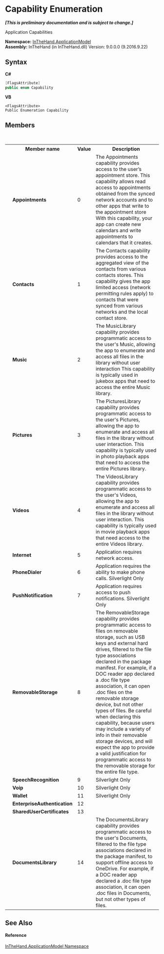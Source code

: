 # Capability Enumeration
 _**\[This is preliminary documentation and is subject to change.\]**_

Application Capabilities

**Namespace:**&nbsp;<a href="N_InTheHand_ApplicationModel">InTheHand.ApplicationModel</a><br />**Assembly:**&nbsp;InTheHand (in InTheHand.dll) Version: 9.0.0.0 (9.2016.9.22)

## Syntax

**C#**<br />
``` C#
[FlagsAttribute]
public enum Capability
```

**VB**<br />
``` VB
<FlagsAttribute>
Public Enumeration Capability
```


## Members
&nbsp;<table><tr><th></th><th>Member name</th><th>Value</th><th>Description</th></tr><tr><td /><td target="F:InTheHand.ApplicationModel.Capability.Appointments">**Appointments**</td><td>0</td><td>The Appointments capability provides access to the user’s appointment store. This capability allows read access to appointments obtained from the synced network accounts and to other apps that write to the appointment store With this capability, your app can create new calendars and write appointments to calendars that it creates.</td></tr><tr><td /><td target="F:InTheHand.ApplicationModel.Capability.Contacts">**Contacts**</td><td>1</td><td>The Contacts capability provides access to the aggregated view of the contacts from various contacts stores. This capability gives the app limited access (network permitting rules apply) to contacts that were synced from various networks and the local contact store.</td></tr><tr><td /><td target="F:InTheHand.ApplicationModel.Capability.Music">**Music**</td><td>2</td><td>The MusicLibrary capability provides programmatic access to the user's Music, allowing the app to enumerate and access all files in the library without user interaction This capability is typically used in jukebox apps that need to access the entire Music library.</td></tr><tr><td /><td target="F:InTheHand.ApplicationModel.Capability.Pictures">**Pictures**</td><td>3</td><td>The PicturesLibrary capability provides programmatic access to the user's Pictures, allowing the app to enumerate and access all files in the library without user interaction. This capability is typically used in photo playback apps that need to access the entire Pictures library.</td></tr><tr><td /><td target="F:InTheHand.ApplicationModel.Capability.Videos">**Videos**</td><td>4</td><td>The VideosLibrary capability provides programmatic access to the user's Videos, allowing the app to enumerate and access all files in the library without user interaction. This capability is typically used in movie playback apps that need access to the entire Videos library.</td></tr><tr><td /><td target="F:InTheHand.ApplicationModel.Capability.Internet">**Internet**</td><td>5</td><td>Application requires network access.</td></tr><tr><td /><td target="F:InTheHand.ApplicationModel.Capability.PhoneDialer">**PhoneDialer**</td><td>6</td><td>Application requires the ability to make phone calls. 
Silverlight Only</td></tr><tr><td /><td target="F:InTheHand.ApplicationModel.Capability.PushNotification">**PushNotification**</td><td>7</td><td>Application requires access to push notifications. 
Silverlight Only</td></tr><tr><td /><td target="F:InTheHand.ApplicationModel.Capability.RemovableStorage">**RemovableStorage**</td><td>8</td><td>The RemovableStorage capability provides programmatic access to files on removable storage, such as USB keys and external hard drives, filtered to the file type associations declared in the package manifest. For example, if a DOC reader app declared a .doc file type association, it can open .doc files on the removable storage device, but not other types of files. Be careful when declaring this capability, because users may include a variety of info in their removable storage devices, and will expect the app to provide a valid justification for programmatic access to the removable storage for the entire file type.</td></tr><tr><td /><td target="F:InTheHand.ApplicationModel.Capability.SpeechRecognition">**SpeechRecognition**</td><td>9</td><td>
Silverlight Only</td></tr><tr><td /><td target="F:InTheHand.ApplicationModel.Capability.Voip">**Voip**</td><td>10</td><td>
Silverlight Only</td></tr><tr><td /><td target="F:InTheHand.ApplicationModel.Capability.Wallet">**Wallet**</td><td>11</td><td>
Silverlight Only</td></tr><tr><td /><td target="F:InTheHand.ApplicationModel.Capability.EnterpriseAuthentication">**EnterpriseAuthentication**</td><td>12</td><td /></tr><tr><td /><td target="F:InTheHand.ApplicationModel.Capability.SharedUserCertificates">**SharedUserCertificates**</td><td>13</td><td /></tr><tr><td /><td target="F:InTheHand.ApplicationModel.Capability.DocumentsLibrary">**DocumentsLibrary**</td><td>14</td><td>The DocumentsLibrary capability provides programmatic access to the user's Documents, filtered to the file type associations declared in the package manifest, to support offline access to OneDrive. For example, if a DOC reader app declared a .doc file type association, it can open .doc files in Documents, but not other types of files.</td></tr></table>

## See Also


#### Reference
<a href="N_InTheHand_ApplicationModel">InTheHand.ApplicationModel Namespace</a><br />